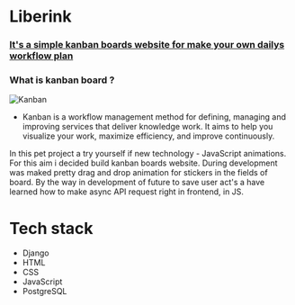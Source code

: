 # Liberink
### [It's a simple kanban boards website for make your own dailys workflow plan](http://liberink.site/)

### What is kanban board ?

![Kanban](https://d112uwirao0vo9.cloudfront.net/wp-content/uploads/2018/11/Kanban-Board.png)


- Kanban is a workflow management method for defining, managing and improving services that deliver knowledge work. It aims to help you visualize your work, maximize efficiency, and improve continuously.

In this pet project a try yourself if new technology - JavaScript animations. For this aim i decided build kanban boards website. 
During development was maked pretty drag and drop animation for stickers in the fields of board. 
By the way in development of future to save user act's a have learned how to make async API request right in frontend, in JS.

# Tech stack
- Django
- HTML
- CSS
- JavaScript
- PostgreSQL

 
